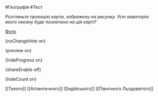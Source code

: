 #Географія #Тест

*Розгляньте проекцію карти, зображену на рисунку. Усю акваторію якого океану буде позначено на цій карті?*

[Фото](https://zno.osvita.ua//doc/images/znotest/83/8313/3_31.jpg)

{noChangeVote on}

{preview on}

{hideProgress on}

{shareEnable off}

{hideCount on}

[[Тихого]]
[[Атлантичного]]
[[Індійського]]
[[Північного Льодовитого]]
